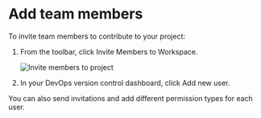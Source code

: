 # Add team members

To invite team members to contribute to your project:

1. From the toolbar, click Invite Members to Workspace.

   ![Invite members to project](images/InviteMembers.png)

2. In your DevOps version control dashboard, click Add new user.

You can also send invitations and add different permission types for each user.
